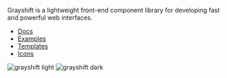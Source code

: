 Grayshift is a lightweight front-end component library for developing fast and powerful web interfaces.

<ul>
  <li><a href="https://grayshift.io/docs/getting-started/introduction/">Docs</a></li>
  <li><a href="https://grayshift.io/examples/">Examples</a></li>
  <li><a href="https://grayshift.io/templates/">Templates</a></li>
  <li><a href="https://grayshift.io/icons/">Icons</a></li>
</ul>

<img src="https://cdn.dribbble.com/users/3009008/screenshots/12131107/media/5ac8f10a6ca0e1dd2f3e909f0858fd23.jpg" alt="grayshift light">

<img src="https://cdn.dribbble.com/users/3009008/screenshots/12131107/media/31e0caaca67af8622110ced6e09e9849.jpg" alt="grayshift dark">
